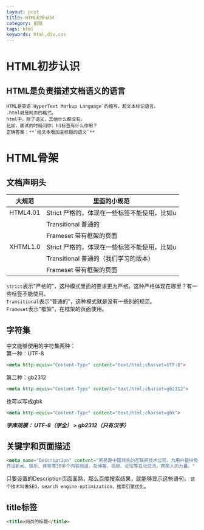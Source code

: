 ```yaml
---
layout: post
title: HTML初步认识
category: 前端
tags: html
keywords: html,div,css
---
```



# HTML初步认识    
## HTML是负责描述文档语义的语言   
    HTML是英语`HyperText Markup Language`的缩写，超文本标记语言。  
    .html就是网页的格式。  
    html中，除了语义，其他什么都没有。  
    比如，面试的时候问你，h1标签有什么作用？  
    正确答案：**`给文本增加主标题的语义`**  
# HTML骨架  
## 文档声明头 

  大规范    | 里面的小规范 |   
  ---------|-------------------------------------------------|  
  HTML4.01 |Strict        严格的，体现在一些标签不能使用，比如u |  
          | Transitional   普通的                           |  
          | Frameset     带有框架的页面                      |  
  XHTML1.0 | Strict          严格的，体现在一些标签不能使用，比如u|  
          | Transitional    普通的（我们学习的版本）|  
          | Frameset      带有框架的页面 |   
  `strict`表示“严格的”，这种模式里面的要求更为严格。这种严格体现在哪里？有一些标签不能使用。  
  `Transitional`表示“普通的”，这种模式就是没有一些别的规范。  
  `Frameset`表示“框架”，在框架的页面使用。  
## 字符集  
  中文能够使用的字符集两种：  
  第一种：UTF-8  
  ```html
  <meta http-equiv="Content-Type" content="text/html;charset=UTF-8">  
  ```
  第二种：gb2312  
  ```html
  <meta http-equiv="Content-Type" content="text/html;charset=gb2312">  
  ```
  也可以写成gbk  
  ```html
  <meta http-equiv="Content-Type" content="text/html;charset=gbk">  
  ```  
  **_字库规模：  UTF-8（字全） > gb2312（只有汉字）_**  
## 关键字和页面描述  
  ```html
  <meta name="Description" content="网易是中国领先的互联网技术公司，为用户提供免费邮箱、游戏、搜索引擎服务，
  开设新闻、娱乐、体育等30多个内容频道，及博客、视频、论坛等互动交流，网聚人的力量。" />
  ```  
  只要设置的Description页面面熟，那么百度搜索结果，就能够显示这些语句，
  `这个技术叫做SEO，search engine optimization，搜索引擎优化`。  
## title标签   
  ```html
  <title>网页的标题</title>
  ```  
